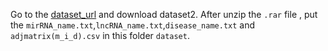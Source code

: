 Go to the [dataset_url](http://39.106.16.168:8017/download) and download dataset2. 
After unzip the `.rar` file , put the `mirRNA_name.txt`,`lncRNA_name.txt`,`disease_name.txt` and `adjmatrix(m_i_d).csv` in this folder `dataset`. 
